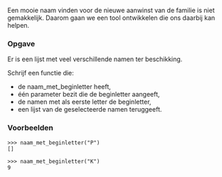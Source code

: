 Een mooie naam vinden voor de nieuwe aanwinst van de familie is niet gemakkelijk. Daarom gaan we een tool ontwikkelen die ons daarbij kan helpen.

### Opgave
Er is een lijst met veel verschillende namen ter beschikking.

Schrijf een functie die:
- de naam_met_beginletter heeft,
- één parameter bezit die de beginletter aangeeft,
- de namen met als eerste letter de beginletter,
- een lijst van de geselecteerde namen teruggeeft.

### Voorbeelden

    >>> naam_met_beginletter("P")
    []
    
    >>> naam_met_beginletter("K")
    9
